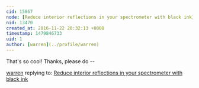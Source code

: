 ```yaml
---
cid: 15867
node: [Reduce interior reflections in your spectrometer with black ink](../notes/warren/09-22-2016/reduce-interior-reflections-in-your-spectrometer-with-black-ink)
nid: 13470
created_at: 2016-11-22 20:32:13 +0000
timestamp: 1479846733
uid: 1
author: [warren](../profile/warren)
---
```


That's so cool! Thanks, please do --

[warren](../profile/warren) replying to: [Reduce interior reflections in your spectrometer with black ink](../notes/warren/09-22-2016/reduce-interior-reflections-in-your-spectrometer-with-black-ink)

